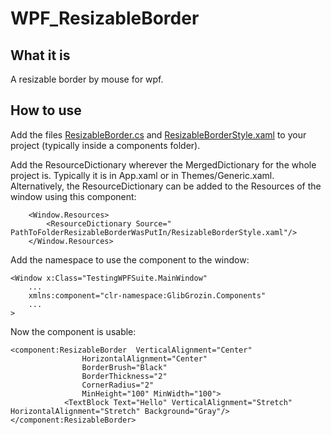 # WPF_ResizableBorder

## What it is
A resizable border by mouse for wpf. 

## How to use
Add the files [ResizableBorder.cs](https://github.com/GlebLava/WPF_ResizableBorder/blob/main/ResizableBorder/ResizableBorder.cs) and [ResizableBorderStyle.xaml](https://github.com/GlebLava/WPF_ResizableBorder/blob/main/ResizableBorder/ResizableBorderStyle.xaml) to your project (typically inside a components folder).

Add the ResourceDictionary wherever the MergedDictionary for the whole project is. Typically it is in App.xaml or in Themes/Generic.xaml. Alternatively, the ResourceDictionary can be added to the Resources of the window using this component:
```
    <Window.Resources>
	    <ResourceDictionary Source=" PathToFolderResizableBorderWasPutIn/ResizableBorderStyle.xaml"/>
    </Window.Resources>
```
Add the namespace to use the component to the window:
```
<Window x:Class="TestingWPFSuite.MainWindow"
	...
	xmlns:component="clr-namespace:GlibGrozin.Components"
	...
>
```
Now the component is usable:
```
<component:ResizableBorder 	VerticalAlignment="Center"
				HorizontalAlignment="Center"
				BorderBrush="Black"
				BorderThickness="2"
				CornerRadius="2"
				MinHeight="100" MinWidth="100">
            <TextBlock Text="Hello" VerticalAlignment="Stretch" HorizontalAlignment="Stretch" Background="Gray"/>
</component:ResizableBorder>
